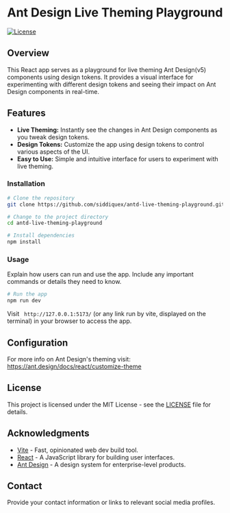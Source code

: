 # Ant Design Live Theming Playground

[![License](https://img.shields.io/badge/License-MIT-blue.svg)](LICENSE)

## Overview

This React app serves as a playground for live theming Ant Design(v5) components using design tokens. It provides a visual interface for experimenting with different design tokens and seeing their impact on Ant Design components in real-time.

## Features

- **Live Theming:** Instantly see the changes in Ant Design components as you tweak design tokens.
- **Design Tokens:** Customize the app using design tokens to control various aspects of the UI.
- **Easy to Use:** Simple and intuitive interface for users to experiment with live theming.

### Installation

```bash
# Clone the repository
git clone https://github.com/siddiquex/antd-live-theming-playground.git

# Change to the project directory
cd antd-live-theming-playground

# Install dependencies
npm install
```

### Usage

Explain how users can run and use the app. Include any important commands or details they need to know.

```bash
# Run the app
npm run dev
```

Visit ` http://127.0.0.1:5173/` (or any link run by vite, displayed on the terminal) in your browser to access the app.

## Configuration

For more info on Ant Design's theming visit:
https://ant.design/docs/react/customize-theme

## License

This project is licensed under the MIT License - see the [LICENSE](LICENSE) file for details.


## Acknowledgments

- [Vite](https://vitejs.dev/) - Fast, opinionated web dev build tool.
- [React](https://reactjs.org/) - A JavaScript library for building user interfaces.
- [Ant Design](https://ant.design/) - A design system for enterprise-level products.

## Contact

Provide your contact information or links to relevant social media profiles.
